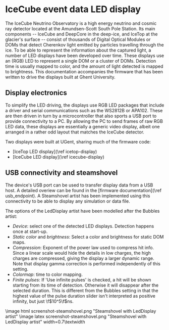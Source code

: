 IceCube event data LED display
==============================

The IceCube Neutrino Observatory is a high energy neutrino and cosmic ray detector located at the
Amundsen-Scott South Pole Station.
Its main components -- IceCube and DeepCore in the deep-ice, and IceTop at the glacier's surface --
consist of thousands of Digital Optical Modules or DOMs that detect Cherenkov light emitted by
particles travelling through the ice.
To be able to represent the information about the captured light, a number of LED displays have
been developed over time.
These displays use an (RGB) LED to represent a single DOM or a cluster of DOMs.
Detection time is usually mapped to color, and the amount of light detected is mapped to brightness.
This documentation accompanies the firmware that has been written to drive the displays built
at Ghent University.


## Display electronics ##

To simplify the LED driving, the displays use RGB LED packages that include a driver and serial
communications such as the WS2812B or APA102.
These are then driven in turn by a microcontroller that also sports a USB port to provide
connectivity to a PC.
By allowing the PC to send frames of raw RGB LED data, these displays are essentially a generic
video display, albeit one arranged in a rather odd layout that matches the IceCube detector.

Two displays were built at UGent, sharing much of the firmware code:
* [IceTop LED display](\ref icetop-display)
* [IceCube LED display](\ref icecube-display)


## USB connectivity and steamshovel ##

The device's USB port can be used to transfer display data from a USB host. A detailed overiew
can be found in the [firmware documentation](\ref usb_endpoint). A Steamshovel artist has been
implemented using this connectivity to be able to display any simulation or data file.

The options of the LedDisplay artist have been modelled after the Bubbles artist:
  * *Device*: select one of the detected LED displays. Detection happens once at start-up.
  * *Static color* and *brightness*: Select a color and brightness for static DOM maps.
  * *Compression*: Exponent of the power law used to compress hit info. Since a linear scale would
      hide the details in low charges, the high charges are compressed, giving the display a larger
      dynamic range. Note that display gamma correction is performed independently of this setting.
  * *Colormap*: time to color mapping.
  * *Finite pulses*: If 'Use infinite pulses' is checked, a hit will be shown starting from its time
      of detection. Otherwise it will disappear after the selected duration. This is different from
      the Bubbles setting in that the highest value of the pulse duration slider isn't interpreted
      as positive infinity, but just \f$10^5\f$ns.

\image html screenshot-steamshovel.png "Steamshovel with LedDisplay artist"
\image latex screenshot-steamshovel.png "Steamshovel with LedDisplay artist" width=0.7\textwidth

